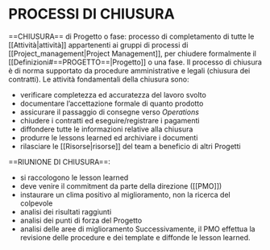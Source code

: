 # PROCESSI DI CHIUSURA
==CHIUSURA== di Progetto o fase: processo di completamento di tutte le [[Attività|attività]] appartenenti ai gruppi di processi di [[Project_management|Project Management]], per chiudere formalmente il [[Definizioni#==PROGETTO==|Progetto]] o una fase.
Il processo di chiusura è di norma supportato da procedure amministrative e legali (chiusura dei contratti). Le attività fondamentali della chiusura sono:
- verificare completezza ed accuratezza del lavoro svolto
- documentare l’accettazione formale di quanto prodotto
- assicurare il passaggio di consegne verso _Operations_
- chiudere i contratti ed eseguire/registrare i pagamenti
- diffondere tutte le informazioni relative alla chiusura
- produrre le lessons learned ed archiviare i documenti
- rilasciare le [[Risorse|risorse]] del team a beneficio di altri Progetti

==RIUNIONE DI CHIUSURA==:
- si raccologono le lesson learned
- deve venire il commitment da parte della direzione ([[PMO]])
- instaurare un clima positivo al miglioramento, non la ricerca del colpevole
- analisi dei risultati raggiunti
- analisi dei punti di forza del Progetto
- analisi delle aree di miglioramento
Successivamente, il PMO effettua la revisione delle procedure e dei template e diffonde le lesson learned.